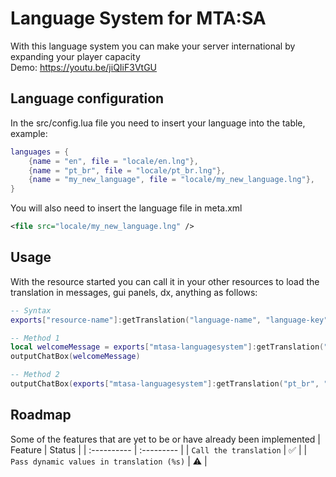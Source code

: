 
# Language System for MTA:SA

With this language system you can make your server international by expanding your player capacity<br>
Demo: https://youtu.be/jiQIiF3VtGU

## Language configuration
In the src/config.lua file you need to insert your language into the table, example:
```lua
languages = {
    {name = "en", file = "locale/en.lng"},
    {name = "pt_br", file = "locale/pt_br.lng"},
    {name = "my_new_language", file = "locale/my_new_language.lng"},
}
```
You will also need to insert the language file in meta.xml
```xml
<file src="locale/my_new_language.lng" />
```

## Usage
With the resource started you can call it in your other resources to load the translation in messages, gui panels, dx, anything as follows:

```lua
-- Syntax
exports["resource-name"]:getTranslation("language-name", "language-key")

-- Method 1
local welcomeMessage = exports["mtasa-languagesystem"]:getTranslation("pt_br", "welcome_message")
outputChatBox(welcomeMessage)

-- Method 2
outputChatBox(exports["mtasa-languagesystem"]:getTranslation("pt_br", "welcome_message"))
```

## Roadmap
Some of the features that are yet to be or have already been implemented
| Feature   | Status  |
| :---------- | :--------- | 
| `Call the translation` | ✅ | 
| `Pass dynamic values ​​in translation (%s)` | ⚠️ | 



